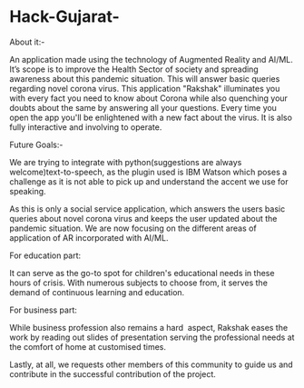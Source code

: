 # Hack-Gujarat-
About it:-
<div class="text-blue mb-2">
An application made using the technology of Augmented Reality and AI/ML. It’s scope is to improve the Health Sector of 
society and spreading awareness about this pandemic situation. This will answer basic queries regarding novel corona virus.
This application "Rakshak" illuminates you with every fact you need to know about Corona while also quenching your doubts
about the same by answering all your questions. Every time you open the app you'll be enlightened with a new fact about the
virus. It is also fully interactive and involving to operate.</div>
  
Future Goals:-
<div class="text-blue mb-2">
We are trying to integrate with python(suggestions are always welcome)text-to-speech, as 
the plugin used is IBM Watson which poses a challenge as it is not able to pick up and understand
the accent we use for speaking.

As this is only a social service application, which answers the users basic queries about
novel corona virus and keeps the user updated about the pandemic situation. We are now focusing
on the different areas of application of AR incorporated with AI/ML.</div>

For education part:
<div class="text-blue mb-2">
It can serve as the go-to spot for children's educational needs in these hours of crisis.
With numerous subjects to choose from, it serves the demand of continuous learning and education.</div>

For business part:
<div class="text-blue mb-2">
While business profession also remains a hard  aspect, Rakshak eases the work by reading out slides
of presentation serving the professional needs at the comfort of home at customised times.

Lastly, at all, we requests other members of this community to guide us and contribute in the
successful contribution of the project.</div>
